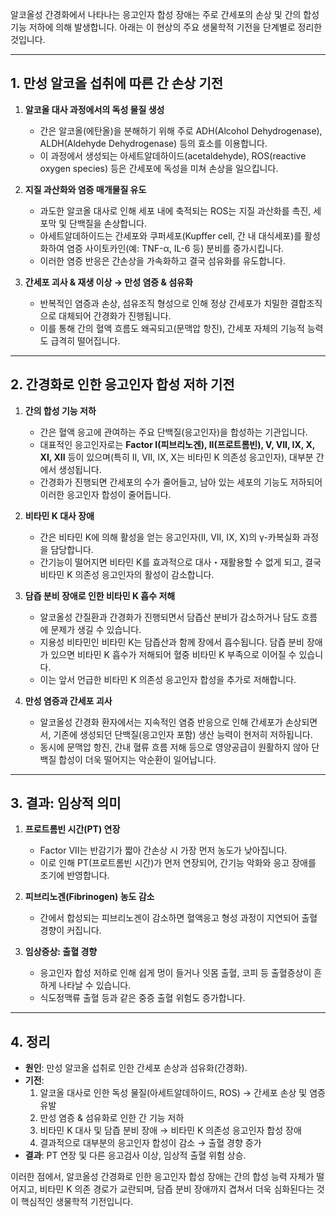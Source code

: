 알코올성 간경화에서 나타나는 응고인자 합성 장애는 주로 간세포의 손상 및 간의 합성 기능 저하에 의해 발생합니다. 아래는 이 현상의 주요 생물학적 기전을 단계별로 정리한 것입니다.

---

## 1. 만성 알코올 섭취에 따른 간 손상 기전

1. **알코올 대사 과정에서의 독성 물질 생성**
    
    - 간은 알코올(에탄올)을 분해하기 위해 주로 ADH(Alcohol Dehydrogenase), ALDH(Aldehyde Dehydrogenase) 등의 효소를 이용합니다.
    - 이 과정에서 생성되는 아세트알데하이드(acetaldehyde), ROS(reactive oxygen species) 등은 간세포에 독성을 미쳐 손상을 일으킵니다.
2. **지질 과산화와 염증 매개물질 유도**
    
    - 과도한 알코올 대사로 인해 세포 내에 축적되는 ROS는 지질 과산화를 촉진, 세포막 및 단백질을 손상합니다.
    - 아세트알데하이드는 간세포와 쿠퍼세포(Kupffer cell, 간 내 대식세포)를 활성화하여 염증 사이토카인(예: TNF-α, IL-6 등) 분비를 증가시킵니다.
    - 이러한 염증 반응은 간손상을 가속화하고 결국 섬유화를 유도합니다.
3. **간세포 괴사 & 재생 이상 → 만성 염증 & 섬유화**
    
    - 반복적인 염증과 손상, 섬유조직 형성으로 인해 정상 간세포가 치밀한 결합조직으로 대체되어 간경화가 진행됩니다.
    - 이를 통해 간의 혈액 흐름도 왜곡되고(문맥압 항진), 간세포 자체의 기능적 능력도 급격히 떨어집니다.

---

## 2. 간경화로 인한 응고인자 합성 저하 기전

1. **간의 합성 기능 저하**
    
    - 간은 혈액 응고에 관여하는 주요 단백질(응고인자)을 합성하는 기관입니다.
    - 대표적인 응고인자로는 **Factor I(피브리노겐), II(프로트롬빈), V, VII, IX, X, XI, XII** 등이 있으며(특히 II, VII, IX, X는 비타민 K 의존성 응고인자), 대부분 간에서 생성됩니다.
    - 간경화가 진행되면 간세포의 수가 줄어들고, 남아 있는 세포의 기능도 저하되어 이러한 응고인자 합성이 줄어듭니다.
2. **비타민 K 대사 장애**
    
    - 간은 비타민 K에 의해 활성을 얻는 응고인자(II, VII, IX, X)의 γ-카복실화 과정을 담당합니다.
    - 간기능이 떨어지면 비타민 K를 효과적으로 대사・재활용할 수 없게 되고, 결국 비타민 K 의존성 응고인자의 활성이 감소합니다.
3. **담즙 분비 장애로 인한 비타민 K 흡수 저해**
    
    - 알코올성 간질환과 간경화가 진행되면서 담즙산 분비가 감소하거나 담도 흐름에 문제가 생길 수 있습니다.
    - 지용성 비타민인 비타민 K는 담즙산과 함께 장에서 흡수됩니다. 담즙 분비 장애가 있으면 비타민 K 흡수가 저해되어 혈중 비타민 K 부족으로 이어질 수 있습니다.
    - 이는 앞서 언급한 비타민 K 의존성 응고인자 합성을 추가로 저해합니다.
4. **만성 염증과 간세포 괴사**
    
    - 알코올성 간경화 환자에서는 지속적인 염증 반응으로 인해 간세포가 손상되면서, 기존에 생성되던 단백질(응고인자 포함) 생산 능력이 현저히 저하됩니다.
    - 동시에 문맥압 항진, 간내 혈류 흐름 저해 등으로 영양공급이 원활하지 않아 단백질 합성이 더욱 떨어지는 악순환이 일어납니다.

---

## 3. 결과: 임상적 의미

1. **프로트롬빈 시간(PT) 연장**
    
    - Factor VII는 반감기가 짧아 간손상 시 가장 먼저 농도가 낮아집니다.
    - 이로 인해 PT(프로트롬빈 시간)가 먼저 연장되어, 간기능 악화와 응고 장애를 조기에 반영합니다.
2. **피브리노겐(Fibrinogen) 농도 감소**
    
    - 간에서 합성되는 피브리노겐이 감소하면 혈액응고 형성 과정이 지연되어 출혈 경향이 커집니다.
3. **임상증상: 출혈 경향**
    
    - 응고인자 합성 저하로 인해 쉽게 멍이 들거나 잇몸 출혈, 코피 등 출혈증상이 흔하게 나타날 수 있습니다.
    - 식도정맥류 출혈 등과 같은 중증 출혈 위험도 증가합니다.

---

## 4. 정리

- **원인**: 만성 알코올 섭취로 인한 간세포 손상과 섬유화(간경화).
- **기전**:
    1. 알코올 대사로 인한 독성 물질(아세트알데하이드, ROS) → 간세포 손상 및 염증 유발
    2. 만성 염증 & 섬유화로 인한 간 기능 저하
    3. 비타민 K 대사 및 담즙 분비 장애 → 비타민 K 의존성 응고인자 합성 장애
    4. 결과적으로 대부분의 응고인자 합성이 감소 → 출혈 경향 증가
- **결과**: PT 연장 및 다른 응고검사 이상, 임상적 출혈 위험 상승.

이러한 점에서, 알코올성 간경화로 인한 응고인자 합성 장애는 간의 합성 능력 자체가 떨어지고, 비타민 K 의존 경로가 교란되며, 담즙 분비 장애까지 겹쳐서 더욱 심화된다는 것이 핵심적인 생물학적 기전입니다.